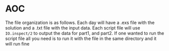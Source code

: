 # AOC
The file organization is as follows. Each day will have a .exs file with the solution and a .txt file with the input data. Each script file will use `IO.inspect/2` to output the data for part1, and part2. If one wanted to run the script file all you need is to run it with the file in the same directory and it will run fine
